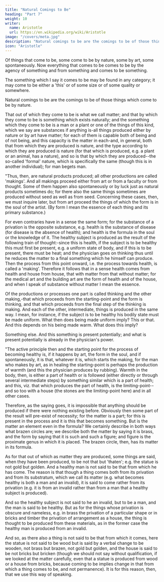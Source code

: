 ```yaml
---
title: "Natural Comings to Be"
heading: "Part 7"
weight: 10
writer:
  name: Aristotle 
  url: https://en.wikipedia.org/wiki/Aristotle
image: "/covers/meta.jpg"
description: "Natural comings to be are the comings to be of those things which come to be by nature"
icon: "Aristotle"
---
```




Of things that come to be, some come to be by nature, some by art, some spontaneously. Now everything that comes to be comes to be by the agency of something and from something and comes to be something.

The something which I say it comes to be may be found in any category; it may come to be either a 'this' or of some size or of some quality or somewhere.

Natural comings to be are the comings to be of those things which come to be by nature. 

That out of which they come to be is what we call matter; and that by which they come to be is something which exists naturally; and the something which they come to be is a man or a plant or one of the things of this kind, which we say are substances if anything is-all things produced either by nature or by art have matter; for each of them is capable both of being and of not being, and this capacity is the matter in each-and, in general, both that from which they are produced is nature, and the type according to which they are produced is nature (for that which is produced, e.g. a plant or an animal, has a nature), and so is that by which they are produced--the so-called 'formal' nature, which is specifically the same (though this is in another individual); for man begets man.

"Thus, then, are natural products produced; all other productions are called 'makings'. And all makings proceed either from art or from a faculty or from thought. Some of them happen also spontaneously or by luck just as natural products sometimes do; for there also the same things sometimes are produced without seed as well as from seed. Concerning these cases, then, we must inquire later, but from art proceed the things of which the form is in the soul of the artist. (By form I mean the essence of each thing and its primary substance.) 

For even contraries have in a sense the same form; for the substance of a privation is the opposite substance, e.g. health is the substance of disease (for disease is the absence of health); and health is the formula in the soul or the knowledge of it. The healthy subject is produced as the result of the following train of thought:-since this is health, if the subject is to be healthy this must first be present, e.g. a uniform state of body, and if this is to be present, there must be heat; and the physician goes on thinking thus until he reduces the matter to a final something which he himself can produce. Then the process from this point onward, i.e. the process towards health, is called a 'making'. Therefore it follows that in a sense health comes from health and house from house, that with matter from that without matter; for the medical art and the building art are the form of health and of the house, and when I speak of substance without matter I mean the essence.

Of the productions or processes one part is called thinking and the other making,-that which proceeds from the starting-point and the form is thinking, and that which proceeds from the final step of the thinking is making. And each of the other, intermediate, things is produced in the same way. I mean, for instance, if the subject is to be healthy his bodily state must be made uniform. What then does being made uniform imply? This or that. And this depends on his being made warm. What does this imply? 

Something else. And this something is present potentially; and what is present potentially is already in the physician's power.

"The active principle then and the starting point for the process of becoming healthy is, if it happens by art, the form in the soul, and if spontaneously, it is that, whatever it is, which starts the making, for the man who makes by art, as in healing the starting-point is perhaps the production of warmth (and this the physician produces by rubbing). Warmth in the body, then, is either a part of health or is followed (either directly or through several intermediate steps) by something similar which is a part of health; and this, viz. that which produces the part of health, is the limiting-point--and so too with a house (the stones are the limiting-point here) and in all other cases.

Therefore, as the saying goes, it is impossible that anything should be produced if there were nothing existing before. Obviously then some part of the result will pre-exist of necessity; for the matter is a part; for this is present in the process and it is this that becomes something. But is the matter an element even in the formula? We certainly describe in both ways what brazen circles are; we describe both the matter by saying it is brass, and the form by saying that it is such and such a figure; and figure is the proximate genus in which it is placed. The brazen circle, then, has its matter in its formula.

As for that out of which as matter they are produced, some things are said, when they have been produced, to be not that but 'thaten'; e.g. the statue is not gold but golden. And a healthy man is not said to be that from which he has come. The reason is that though a thing comes both from its privation and from its substratum, which we call its matter (e.g. what becomes healthy is both a man and an invalid), it is said to come rather from its privation (e.g. it is from an invalid rather than from a man that a healthy subject is produced). 

And so the healthy subject is not said to he an invalid, but to be a man, and the man is said to be healthy. But as for the things whose privation is obscure and nameless, e.g. in brass the privation of a particular shape or in bricks and timber the privation of arrangement as a house, the thing is thought to be produced from these materials, as in the former case the healthy man is produced from an invalid. 

And so, as there also a thing is not said to be that from which it comes, here the statue is not said to be wood but is said by a verbal change to be wooden, not brass but brazen, not gold but golden, and the house is said to be not bricks but bricken (though we should not say without qualification, if we looked at the matter carefully, even that a statue is produced from wood or a house from bricks, because coming to be implies change in that from which a thing comes to be, and not permanence). It is for this reason, then, that we use this way of speaking.

